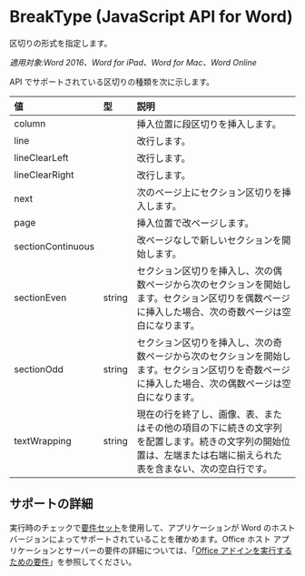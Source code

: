 # <a name="breaktype-(javascript-api-for-word)"></a>BreakType (JavaScript API for Word)

区切りの形式を指定します。

_適用対象:Word 2016、Word for iPad、Word for Mac、Word Online_

API でサポートされている区切りの種類を次に示します。

| **値**         | **型** | **説明**     |
|:-----------------|:--------|:----|
|column| | 挿入位置に段区切りを挿入します。 |
|line| | 改行します。 |
|lineClearLeft| | 改行します。 |
|lineClearRight| | 改行します。 |
|next| | 次のページ上にセクション区切りを挿入します。 |
|page| | 挿入位置で改ページします。|
|sectionContinuous| | 改ページなしで新しいセクションを開始します。|
|sectionEven| string | セクション区切りを挿入し、次の偶数ページから次のセクションを開始します。セクション区切りを偶数ページに挿入した場合、次の奇数ページは空白になります。|
|sectionOdd| string | セクション区切りを挿入し、次の奇数ページから次のセクションを開始します。セクション区切りを奇数ページに挿入した場合、次の偶数ページは空白になります。|
|textWrapping| string | 現在の行を終了し、画像、表、またはその他の項目の下に続きの文字列を配置します。続きの文字列の開始位置は、左端または右端に揃えられた表を含まない、次の空白行です。|

## <a name="support-details"></a>サポートの詳細
実行時のチェックで[要件セット](../office-add-in-requirement-sets.md)を使用して、アプリケーションが Word のホスト バージョンによってサポートされていることを確かめます。Office ホスト アプリケーションとサーバーの要件の詳細については、「[Office アドインを実行するための要件](../../docs/overview/requirements-for-running-office-add-ins.md)」を参照してください。
